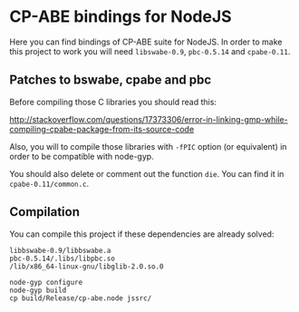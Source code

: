 # CP-ABE bindings for NodeJS

Here you can find bindings of CP-ABE suite for NodeJS. In order to make this
project to work you will need `libswabe-0.9`, `pbc-0.5.14` and `cpabe-0.11`.

## Patches to bswabe, cpabe and pbc

Before compiling those C libraries you should read this:

http://stackoverflow.com/questions/17373306/error-in-linking-gmp-while-compiling-cpabe-package-from-its-source-code

Also, you will to compile those libraries with `-fPIC` option (or equivalent) in
order to be compatible with node-gyp.

You should also delete or comment out the function `die`. You can find it
in `cpabe-0.11/common.c`.

## Compilation

You can compile this project if these dependencies are already solved:

```
libbswabe-0.9/libbswabe.a
pbc-0.5.14/.libs/libpbc.so
/lib/x86_64-linux-gnu/libglib-2.0.so.0
```

```
node-gyp configure
node-gyp build
cp build/Release/cp-abe.node jssrc/
```

